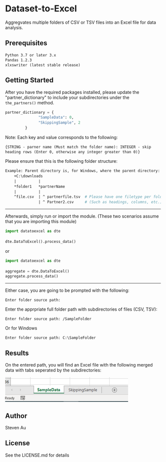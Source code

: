 # Dataset-to-Excel
Aggregvates multiple folders of CSV or TSV files into an Excel file for data analysis.

## Prerequisites
```
Python 3.7 or later 3.x
Pandas 1.2.3
xlxswriter (latest stable release)
```

## Getting Started

After you have the required packages installed, please update the "partner_dictionary" to include your subdirectories under the ```the_partners()``` method.
```python
partner_dictionary = {
               "SampleData": 0,
               "SkippingSample", 2
         }
```
Note: Each key and value corresponds to the following:  
```
{STRING - parner name (Must match the folder name): INTEGER - skip heading rows (Enter 0, otherwise any integer greater than 0)}
```
Please ensure that this is the following folder structure:
```graphql
Example: Parent directory is, for Windows, where the parent directory: +, subdirectory: *, and file: ^.
    +C:\downloads
    |          |
    *folder1   *partnerName
    |          |
    ^file.csv  | ^ partnerfile.tsv  # Please have one filetype per folder if the data's structure differs 
               | ^ Partner2.csv     # (Such as headings, columns, etc.)
```
---
Afterwards, simply run or import the module. (These two scenarios assume that you are importing this module)
```python
import datatoexcel as dte

dte.DataToExcel().process_data()
```  
or  
```python
import datatoexcel as dte

aggregate = dte.DataToExcel()
aggregate.process_data()
```
---
Either case, you are going to be prompted with the following:
```
Enter folder source path: 
```
Enter the apprpriate full folder path with subdirectories of files (CSV, TSV):
```Mac
Enter folder source path: /SampleFolder
```
Or for Windows
```Windows
Enter folder source path: C:\SampleFolder
```

## Results
On the entered path, you will find an Excel file with the following merged data with tabs seperated by the subdirectories:

![image](https://raw.githubusercontent.com/thesteau/Dataset-to-Excel/main/images/Capture.PNG)

## Author
Steven Au

## License
See the LICENSE.md for details
